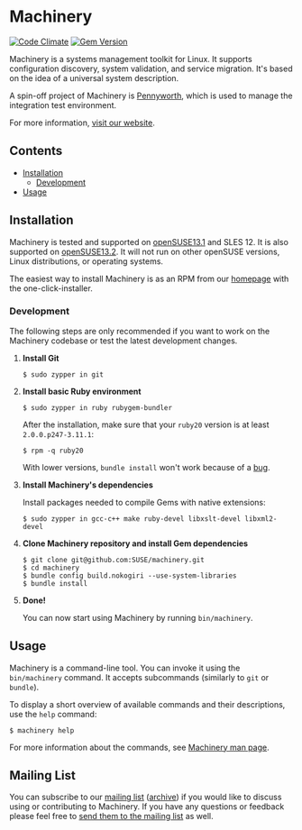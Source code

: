 # Machinery

[![Code Climate](https://codeclimate.com/github/SUSE/machinery/badges/gpa.svg)](https://codeclimate.com/github/SUSE/machinery)
[![Gem Version](https://badge.fury.io/rb/machinery-tool.svg)](http://badge.fury.io/rb/machinery-tool)

Machinery is a systems management toolkit for Linux. It supports configuration
discovery, system validation, and service migration. It's based on the idea of a
universal system description.

A spin-off project of Machinery is
[Pennyworth](https://github.com/SUSE/pennyworth), which is used to manage the
integration test environment.

For more information, [visit our website](http://machinery-project.org/).

## Contents

  * [Installation](#installation)
    - [Development](#development)
  * [Usage](#usage)

## Installation

Machinery is tested and supported on [openSUSE13.1](http://en.opensuse.org/Portal:13.1)
and SLES 12. It is also supported on [openSUSE13.2](http://en.opensuse.org/Portal:13.2).
It will not run on other openSUSE versions, Linux distributions, or
operating systems.

The easiest way to install Machinery is as an RPM from our
[homepage](http://machinery-project.org) with
the one-click-installer.

### Development

The following steps are only recommended if you want to work on the Machinery
codebase or test the latest development changes.

  1. **Install Git**

         $ sudo zypper in git

  2. **Install basic Ruby environment**

         $ sudo zypper in ruby rubygem-bundler

     After the installation, make sure that your `ruby20` version is at least
     `2.0.0.p247-3.11.1`:

         $ rpm -q ruby20

     With lower versions, `bundle install` won't work because of a
     [bug](https://bugzilla.novell.com/show_bug.cgi?id=858100).

  3. **Install Machinery's dependencies**

     Install packages needed to compile Gems with native extensions:

         $ sudo zypper in gcc-c++ make ruby-devel libxslt-devel libxml2-devel

  4. **Clone Machinery repository and install Gem dependencies**

         $ git clone git@github.com:SUSE/machinery.git
         $ cd machinery
         $ bundle config build.nokogiri --use-system-libraries
         $ bundle install

  5. **Done!**

     You can now start using Machinery by running `bin/machinery`.

## Usage

Machinery is a command-line tool. You can invoke it using the `bin/machinery`
command. It accepts subcommands (similarly to `git` or `bundle`).

To display a short overview of available commands and their descriptions, use
the `help` command:

    $ machinery help

For more information about the commands, see
[Machinery man page](https://github.com/SUSE/machinery/tree/master/man).


## Mailing List

You can subscribe to our
[mailing list](http://lists.suse.com/mailman/listinfo/machinery)
([archive](http://lists.suse.com/pipermail/machinery/)) if you would like to
discuss using or contributing to Machinery. If you have any questions or
feedback please feel free to
[send them to the mailing list](mailto:machinery@lists.suse.com) as well.
